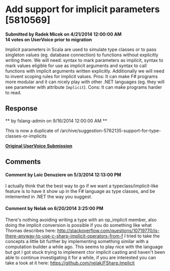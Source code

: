 # Add support for implicit parameters [5810569] #

**Submitted by Radek Micek on 4/21/2014 12:00:00 AM**  
**14 votes on UserVoice prior to migration**  

Implicit parameters in Scala are used to simulate type classes or to pass singleton values (eg. database connection) to functions without explicitly writing them.
We will need: syntax to mark parameters as implicit, syntax to mark values eligible for use as implicit arguments and syntax to call functions with implicit arguments written explicitly. Additionally we will need to invent scoping rules for implicit values.
Pros: It can make F# programs more modular and it can nicely play with other .NET languages (eg. they will see parameter with attribute `Implicit`).
Cons: It can make programs harder to read.



## Response ##
** by fslang-admin on 9/16/2014 12:00:00 AM **

This is now a duplicate of /archive/suggestion-5762135-support-for-type-classes-or-implicits


**[Original UserVoice Submission](https://fslang.uservoice.com/forums/245727-f-language/suggestions/5810569)**


## Comments ##


#### Comment by Loic Denuziere on 5/3/2014 12:13:00 PM ####
I actually think that the best way to go if we want a typeclass/implicit-like feature is to have it show up in the F# language as type classes, and be imlemented in .NET the way you suggest.


#### Comment by Nelak on 6/20/2014 3:25:00 PM ####
There's nothing avoiding writing a type with an op_implicit member, also doing the implicit conversion is possible if you do something like what Thomas describes here:
http://stackoverflow.com/questions/10719770/is-there-anyway-to-use-c-sharp-implicit-operators-from-f
I tried to take the concepts a little bit further by implementing something similar with a computation builder a while ago. This seems to play nice with the language but got I got stuck trying to implement ctor implicit casting and haven't been able to continue investigating it for a while, if you are interested you can take a look at it here:
https://github.com/nelak/FSharp.Implicit

